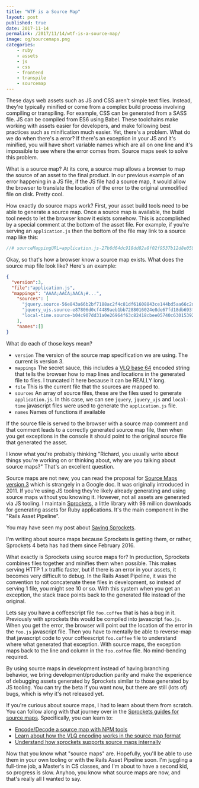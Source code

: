 ```yaml
---
title: "WTF is a Source Map"
layout: post
published: true
date: 2017-11-14
permalink: /2017/11/14/wtf-is-a-source-map/
image: og/sourcemaps.png
categories:
    - ruby
    - assets
    - js
    - css
    - frontend
    - transpile
    - sourcemap
---
```


These days web assets such as JS and CSS aren't simple text files. Instead, they're typically minified or come from a complex build process involving compiling or transpiling. For example, CSS can be generated from a SASS file. JS can be compiled from ES6 using Babel. These toolchains make working with assets easier for developers, and make following best practices such as minification much easier. Yet, there's a problem. What do we do when there's a error? If there's an exception in your JS and it's minified, you will have short variable names which are all on one line and it's impossible to see where the error comes from. Source maps seek to solve this problem.

What is a source map? At its core, a source map allows a browser to map the source of an asset to the final product. In our previous example of an error happening in a JS file, if the JS file had a source map, it would allow the browser to translate the location of the error to the original unmodified file on disk. Pretty cool.

How exactly do source maps work? First, your asset build tools need to be able to generate a source map. Once a source map is available, the build tool needs to let the browser know it exists somehow. This is accomplished by a special comment at the bottom of the asset file. For example, if you're serving an `application.js` then the bottom of the file may link to a source map like this:

```js
//# sourceMappingURL=application.js-27b6d64dc918dd82a8f02f9537b12d8e059524bc53d6f2dac0f04825a60023f5.map
```

Okay, so that's how a browser know a source map exists. What does the source map file look like? Here's an example:

```json
{
  "version":3,
  "file":"application.js",
  "mappings": "AAAA;AACA;AACA;#...",
    "sources": [
      "jquery.source-56e843a66b2bf7188ac2f4c81df61608843ce144bd5aa66c2df4783fba85e8ef.js",
      "jquery_ujs.source-e87806d0cf4489aeb1bb7288016024e8de67fd18db693fe026fe3907581e53cd.js",
      "local-time.source-b04c907dd31a0e26964f63c82418cbee05740c63015392ea4eb7a071a86866ab.js"
    ],
    "names":[]
}
```

What do each of those keys mean?

- `version` The version of the source map specification we are using. The current is version 3.
- `mappings` The secret sauce, this includes a [VLQ base 64](https://en.wikipedia.org/wiki/Variable-length_quantity) encoded string that tells the browser how to map lines and locations in the generated file to files. I truncated it here because it can be REALLY long.
- `file` This is the current file that the sources are mapped to.
- `sources` An array of source files, these are the files used to generate `application.js`. In this case, we can see `jquery`, `jquery_ujs` and `local-time` javascript files were used to generate the `application.js` file.
- `names` Names of functions if available

If the source file is served to the browser with a source map comment and that comment leads to a correctly generated source map file, then when you get exceptions in the console it should point to the original source file that generated the asset.

I know what you're probably thinking "Richard, you usually write about things you're working on or thinking about, why are you talking about source maps?" That's an excellent question.

Source maps are not new, you can read the proposal for [Source Maps version 3](https://docs.google.com/document/d/1U1RGAehQwRypUTovF1KRlpiOFze0b-_2gc6fAH0KY0k/edit) which is strangely in a Google doc. It was originally introduced in 2011. If you're using JS tooling they're likely already generating and using source maps without you knowing it. However, not all assets are generated via JS tooling. I maintain [Sprockets](https://rubygems.org/gems/sprockets), a little library with 98 million downloads for generating assets for Ruby applications. It's the main component in the "Rails Asset Pipeline".

You may have seen my post about [Saving Sprockets](https://www.schneems.com/2016/05/31/saving-sprockets.html).

I'm writing about source maps because Sprockets is getting them, or rather, Sprockets 4 beta has had them since February 2016.

What exactly is Sprockets using source maps for? In production, Sprockets combines files together and minifies them when possible. This makes serving HTTP 1.x traffic faster, but if there is an error in your assets, it becomes very difficult to debug. In the Rails Asset Pipeline, it was the convention to not concatenate these files in development, so instead of serving 1 file, you might see 10 or so. With this system when you get an exception, the stack trace points back to the generated file instead of the original.

Lets say you have a coffeescript file `foo.coffee` that is has a bug in it. Previously with sprockets this would be compiled into javascript `foo.js`.  When you get the error, the browser will point out the location of the error in the `foo.js` javascript file. Then you have to mentally be able to reverse-map that javascript code to your coffeescript `foo.coffee` file to understand where what generated that exception. With source maps, the exception maps back to the line and column in the `foo.coffee` file. No mind-bending required.

By using source maps in development instead of having branching behavior, we bring development/production parity and make the experience of debugging assets generated by Sprockets similar to those generated by JS tooling. You can try the beta if you want now, but there are still (lots of) bugs, which is why it's not released yet.

If you're curious about source maps, I had to learn about them from scratch. You can follow along with that journey over in the [Sprockets guides for source maps](https://github.com/rails/sprockets/blob/master/guides/source_maps.md). Specifically, you can learn to:

- [Encode/Decode a source map with NPM tools](https://github.com/rails/sprockets/blob/master/guides/source_maps.md#encodedecode-source-map)
- [Learn about how the VLQ encoding works in the source map format](https://github.com/rails/sprockets/blob/master/guides/source_maps.md#source-map-file)
- [Understand how sprockets supports source maps internally](https://github.com/rails/sprockets/blob/master/guides/source_maps.md#sprockets-internal-map-support)

Now that you know what "source maps" are. Hopefully, you'll be able to use them in your own tooling or with the Rails Asset Pipeline soon. I'm juggling a full-time job, a Master's in CS classes, and I'm about to have a second kid, so progress is slow. Anyhoo, you know what source maps are now, and that's really all I wanted to say.
